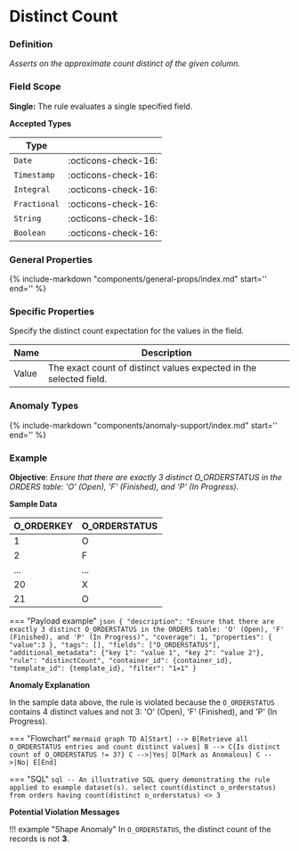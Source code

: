 # Distinct Count

### Definition

*Asserts on the approximate count distinct of the given column.*

### Field Scope

**Single:** The rule evaluates a single specified field.

**Accepted Types**

| Type        |                          |
|-------------|--------------------------|
| `Date`      | <div style="text-align:center">:octicons-check-16:</div>  |
| `Timestamp` | <div style="text-align:center">:octicons-check-16:</div>  |
| `Integral`  | <div style="text-align:center">:octicons-check-16:</div>  |
| `Fractional`| <div style="text-align:center">:octicons-check-16:</div>  |
| `String`    | <div style="text-align:center">:octicons-check-16:</div>  |
| `Boolean`   | <div style="text-align:center">:octicons-check-16:</div>  |

### General Properties

{%
    include-markdown "components/general-props/index.md"
    start='<!-- all-props--start -->'
    end='<!-- all-props--end -->'
%}

### Specific Properties

Specify the distinct count expectation for the values in the field.

| Name           | Description                                                   |
|----------------|---------------------------------------------------------------|
| <div class="text-primary">Value</div>  | The exact count of distinct values expected in the selected field. |

### Anomaly Types

{%
    include-markdown "components/anomaly-support/index.md"
    start='<!-- shape-only--start -->'
    end='<!-- shape-only--end -->'
%}

### Example

**Objective**: *Ensure that there are exactly 3 distinct O_ORDERSTATUS in the ORDERS table: 'O' (Open), 'F' (Finished), and 'P' (In Progress).*

**Sample Data**

| O_ORDERKEY | O_ORDERSTATUS          |
|------------|------------------------|
| 1          | O                      |
| 2          | F                      |
| ...        | ...                    |
| 20         | X                      |
| 21         | O                      |

=== "Payload example"
    ``` json
    {
        "description": "Ensure that there are exactly 3 distinct O_ORDERSTATUS in the ORDERS table: 'O' (Open), 'F' (Finished), and 'P' (In Progress)",
        "coverage": 1,
        "properties": {
            "value":3
        },
        "tags": [],
        "fields": ["O_ORDERSTATUS"],
        "additional_metadata": {"key 1": "value 1", "key 2": "value 2"},
        "rule": "distinctCount",
        "container_id": {container_id},
        "template_id": {template_id},
        "filter": "1=1"
    }
    ```

**Anomaly Explanation**

In the sample data above, the rule is violated because the `O_ORDERSTATUS` contains 4 distinct values and not 3: 'O' (Open), 'F' (Finished), and 'P' (In Progress).

=== "Flowchart"
    ``` mermaid
    graph TD
    A[Start] --> B[Retrieve all O_ORDERSTATUS entries and count distinct values]
    B --> C{Is distinct count of O_ORDERSTATUS != 3?}
    C -->|Yes| D[Mark as Anomalous]
    C -->|No| E[End]
    ```

=== "SQL"
    ```sql
    -- An illustrative SQL query demonstrating the rule applied to example dataset(s).
    select
        count(distinct o_orderstatus)
    from orders
    having count(distinct o_orderstatus) <> 3
    ```

**Potential Violation Messages**

!!! example "Shape Anomaly"
    In `O_ORDERSTATUS`, the distinct count of the records is not **3**.
